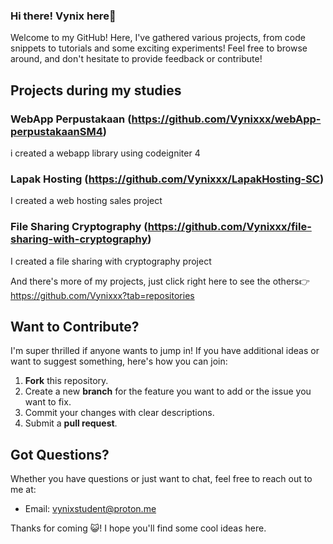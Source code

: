 ### Hi there! Vynix here👋

Welcome to my GitHub! Here, I've gathered various projects, from code snippets to tutorials and some exciting experiments! Feel free to browse around, and don't hesitate to provide feedback or contribute!

## Projects during my studies

### WebApp Perpustakaan (https://github.com/Vynixxx/webApp-perpustakaanSM4)
i created a webapp library using codeigniter 4

### Lapak Hosting (https://github.com/Vynixxx/LapakHosting-SC)
I created a web hosting sales project

### File Sharing Cryptography (https://github.com/Vynixxx/file-sharing-with-cryptography)
I created a file sharing with cryptography project

And there's more of my projects, just click right here to see the others👉 https://github.com/Vynixxx?tab=repositories

## Want to Contribute?

I'm super thrilled if anyone wants to jump in! If you have additional ideas or want to suggest something, here's how you can join:

1. **Fork** this repository.
2. Create a new **branch** for the feature you want to add or the issue you want to fix.
3. Commit your changes with clear descriptions.
4. Submit a **pull request**.

## Got Questions?

Whether you have questions or just want to chat, feel free to reach out to me at:

- Email: vynixstudent@proton.me
  
Thanks for coming 😺! I hope you'll find some cool ideas here.

<!--
**Vynixxx/Vynixxx** is a ✨ _special_ ✨ repository because its `README.md` (this file) appears on your GitHub profile.

Here are some ideas to get you started:

- 🔭 I’m currently working on ...
- 🌱 I’m currently learning ...
- 👯 I’m looking to collaborate on ...
- 🤔 I’m looking for help with ...
- 💬 Ask me about ...
- 📫 How to reach me: ...
- 😄 Pronouns: ...
- ⚡ Fun fact: ...
-->
